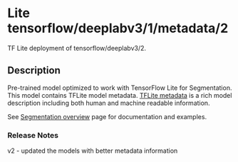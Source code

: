 # Lite tensorflow/deeplabv3/1/metadata/2

TF Lite deployment of tensorflow/deeplabv3/2.

<!-- parent-model: tensorflow/deeplabv3/1 -->
<!-- asset-path: internal -->

## Description

Pre-trained model optimized to work with TensorFlow Lite for Segmentation. This
model contains TFLite model metadata.
[TFLite metadata](https://www.tensorflow.org/lite/convert/metadata) is a rich
model description including both human and machine readable information.

See
[Segmentation overview](https://www.tensorflow.org/lite/models/segmentation/overview)
page for documentation and examples.

### Release Notes

v2 - updated the models with better metadata information
